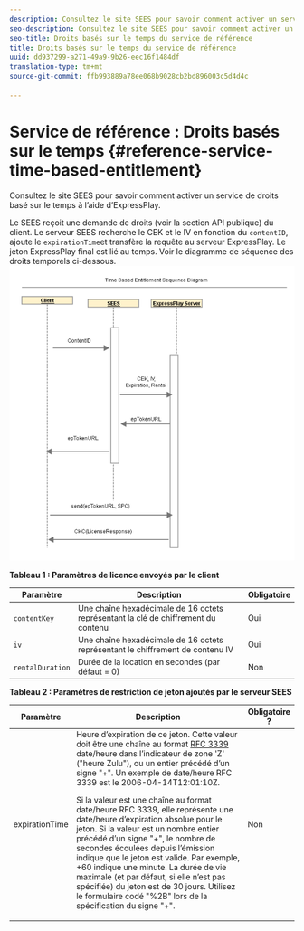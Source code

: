 ```yaml
---
description: Consultez le site SEES pour savoir comment activer un service de droits basé sur le temps à l’aide d’ExpressPlay.
seo-description: Consultez le site SEES pour savoir comment activer un service de droits basé sur le temps à l’aide d’ExpressPlay.
seo-title: Droits basés sur le temps du service de référence
title: Droits basés sur le temps du service de référence
uuid: dd937299-a271-49a9-9b26-eec16f1484df
translation-type: tm+mt
source-git-commit: ffb993889a78ee068b9028cb2bd896003c5d4d4c

---
```



# Service de référence : Droits basés sur le temps {#reference-service-time-based-entitlement}

Consultez le site SEES pour savoir comment activer un service de droits basé sur le temps à l’aide d’ExpressPlay.

Le SEES reçoit une demande de droits (voir la section API publique) du client. Le serveur SEES recherche le CEK et le IV en fonction du `contentID`, ajoute le `expirationTime`et transfère la requête au serveur ExpressPlay. Le jeton ExpressPlay final est lié au temps. Voir le diagramme de séquence des droits temporels ci-dessous. ![](assets/fees-time-based.png)

**Tableau 1 : Paramètres de licence envoyés par le client**

| Paramètre  | Description | Obligatoire |
|---|---|---|
| `contentKey` | Une chaîne hexadécimale de 16 octets représentant la clé de chiffrement du contenu | Oui |
| `iv` | Une chaîne hexadécimale de 16 octets représentant le chiffrement de contenu IV | Oui |
| `rentalDuration` | Durée de la location en secondes (par défaut = 0) | Non |

**Tableau 2 : Paramètres de restriction de jeton ajoutés par le serveur SEES**

<table id="table_E979FAD7A61A4832A46667301939FAEB">  
 <thead> 
  <tr> 
   <th class="entry"> Paramètre  </th> 
   <th class="entry"> Description </th> 
   <th class="entry"> Obligatoire ? </th> 
  </tr> 
 </thead>
 <tbody> 
  <tr> 
   <td><span class="codeph"> expirationTime</span> </td> 
   <td>Heure d’expiration de ce jeton. Cette valeur doit être une chaîne au format <a href="https://www.ietf.org/rfc/rfc3339.txt" format="html" type="external"> RFC 3339</a> date/heure dans l’indicateur de zone 'Z' ("heure Zulu"), ou un entier précédé d’un signe "+". Un exemple de date/heure RFC 3339 est le <span class="codeph"> 2006-04-14T12:01:10Z</span>. <p>Si la valeur est une chaîne au format date/heure RFC 3339, elle représente une date/heure d’expiration absolue pour le jeton. Si la valeur est un nombre entier précédé d’un signe "+", le nombre de secondes écoulées depuis l’émission indique que le jeton est valide. Par exemple, <span class="codeph"> +60</span> indique une minute. La durée de vie maximale (et par défaut, si elle n’est pas spécifiée) du jeton est de 30 jours. Utilisez le formulaire codé "%2B" lors de la spécification du signe "+". </p> </td> 
   <td> Non </td> 
  </tr> 
 </tbody> 
</table>

